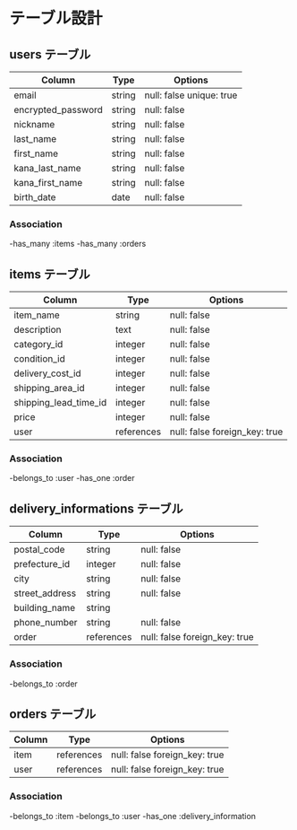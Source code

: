 # テーブル設計

## users テーブル

| Column             | Type   | Options                  |
| ------------------ | ------ | ------------------------ |
| email              | string | null: false unique: true |
| encrypted_password | string | null: false              |
| nickname           | string | null: false              |
| last_name          | string | null: false              |
| first_name         | string | null: false              |
| kana_last_name     | string | null: false              |
| kana_first_name    | string | null: false              |
| birth_date         | date   | null: false              |


### Association

-has_many :items
-has_many :orders

## items テーブル

| Column                | Type       | Options                        |
| --------------------- | ---------- | ------------------------------ |
| item_name             | string     | null: false                    |
| description           | text       | null: false                    |
| category_id           | integer    | null: false                    |
| condition_id          | integer    | null: false                    |
| delivery_cost_id      | integer    | null: false                    |
| shipping_area_id      | integer    | null: false                    |
| shipping_lead_time_id | integer    | null: false                    |
| price                 | integer    | null: false                    |
| user                  | references | null: false  foreign_key: true |

### Association

-belongs_to :user
-has_one  :order

## delivery_informations テーブル

| Column         | Type       | Options                        |
| -------------- | ---------- | ------------------------------ |
| postal_code    | string     | null: false                    |
| prefecture_id  | integer    | null: false                    |
| city           | string     | null: false                    |
| street_address | string     | null: false                    |
| building_name  | string     |                                |
| phone_number   | string     | null: false                    |
| order          | references | null: false  foreign_key: true |

### Association

-belongs_to :order

## orders テーブル

| Column               | Type       | Options                        |
| -------------------- | ---------- | ------------------------------ |
| item                 | references | null: false  foreign_key: true |
| user                 | references | null: false  foreign_key: true |

### Association

-belongs_to :item
-belongs_to :user
-has_one    :delivery_information